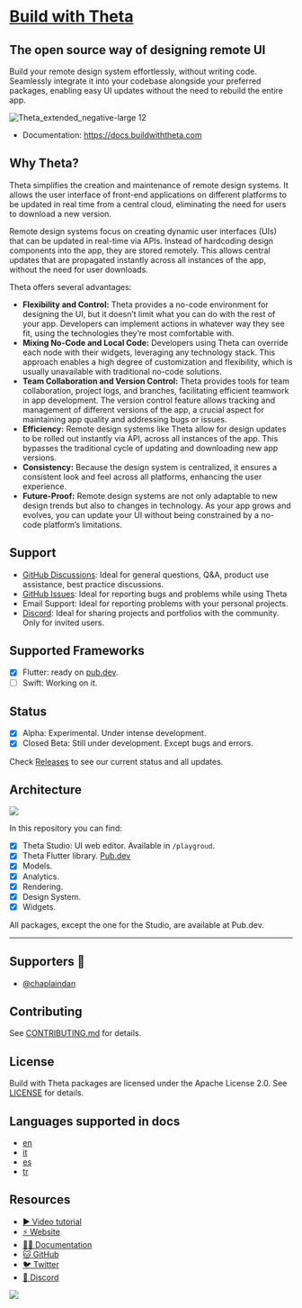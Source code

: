 # [Build with Theta](https://buildwiththeta.com)

## The open source way of designing remote UI

Build your remote design system effortlessly, without writing code. Seamlessly integrate it into your codebase alongside your preferred packages, enabling easy UI updates without the need to rebuild the entire app.

![Theta_extended_negative-large 12](https://github.com/buildwiththeta/buildwiththeta/assets/49411143/ec0a50fc-e946-4750-95c5-1af84776f461)

- Documentation: https://docs.buildwiththeta.com

## Why Theta?

Theta simplifies the creation and maintenance of remote design systems. It allows the user interface of front-end applications on different platforms to be updated in real time from a central cloud, eliminating the need for users to download a new version. 

Remote design systems focus on creating dynamic user interfaces (UIs) that can be updated in real-time via APIs. Instead of hardcoding design components into the app, they are stored remotely. This allows central updates that are propagated instantly across all instances of the app, without the need for user downloads.

Theta offers several advantages:

- **Flexibility and Control:** Theta provides a no-code environment for designing the UI, but it doesn’t limit what you can do with the rest of your app. Developers can implement actions in whatever way they see fit, using the technologies they’re most comfortable with.
- **Mixing No-Code and Local Code:** Developers using Theta can override each node with their widgets, leveraging any technology stack. This approach enables a high degree of customization and flexibility, which is usually unavailable with traditional no-code solutions.
- **Team Collaboration and Version Control:** Theta provides tools for team collaboration, project logs, and branches, facilitating efficient teamwork in app development. The version control feature allows tracking and management of different versions of the app, a crucial aspect for maintaining app quality and addressing bugs or issues.
- **Efficiency:** Remote design systems like Theta allow for design updates to be rolled out instantly via API, across all instances of the app. This bypasses the traditional cycle of updating and downloading new app versions.
- **Consistency:** Because the design system is centralized, it ensures a consistent look and feel across all platforms, enhancing the user experience.
- **Future-Proof:** Remote design systems are not only adaptable to new design trends but also to changes in technology. As your app grows and evolves, you can update your UI without being constrained by a no-code platform’s limitations.

## Support
- [GitHub Discussions](https://github.com/buildwiththeta/buildwiththeta/discussions): Ideal for general questions, Q&A, product use assistance, best practice discussions.
- [GitHub Issues](https://github.com/buildwiththeta/buildwiththeta/issues): Ideal for reporting bugs and problems while using Theta
- Email Support: Ideal for reporting problems with your personal projects.
- [Discord](https://discord.gg/xNgDkZ2g6w): Ideal for sharing projects and portfolios with the community. Only for invited users.

## Supported Frameworks
- [x] Flutter: ready on [pub.dev](https://pub.dev/packages/theta).
- [ ] Swift: Working on it.

## Status
- [x] Alpha: Experimental. Under intense development.
- [x] Closed Beta: Still under development. Except bugs and errors.

Check [Releases](https://github.com/buildwiththeta/buildwiththeta/releases) to see our current status and all updates.

## Architecture

<img src="https://fftefqqvfkkewuokofds.supabase.co/storage/v1/object/public/theta-assets/Architecture-min.jpg" />

In this repository you can find:

- [x] Theta Studio: UI web editor. Available in `/playgroud`.
- [x] Theta Flutter library. [Pub.dev](https://pub.dev/packages/theta)
- [x] Models.
- [x] Analytics.
- [x] Rendering.
- [x] Design System.
- [x] Widgets.  

All packages, except the one for the Studio, are available at Pub.dev.

---

## Supporters 💙

- [@chaplaindan](https://github.com/chaplaindan)

## Contributing

See [CONTRIBUTING.md](https://github.com/buildwiththeta/buildwiththeta/blob/main/CONTRIBUTING.md) for details.

## License

Build with Theta packages are licensed under the Apache License 2.0. See [LICENSE](https://github.com/buildwiththeta/buildwiththeta/blob/main/LICENSE) for details.

## Languages supported in docs

- [en](https://docs.page/buildwiththeta/buildwiththeta/en)
- [it](https://docs.page/buildwiththeta/buildwiththeta/it)
- [es](https://docs.page/buildwiththeta/buildwiththeta/es)
- [tr](https://docs.page/buildwiththeta/buildwiththeta/tr)

## Resources

- [▶️ Video tutorial](https://www.youtube.com/watch?v=oFed0NIqBZI)
- [⚡️ Website](https://buildwiththeta.com)
- [🧑‍🏫 Documentation](https://docs.page/buildwiththeta/buildwiththeta/)
- [🐱 GitHub](https://github.com/buildwiththeta/buildwiththeta)
- [🐦 Twitter](https://twitter.com/buildwiththeta)
- [👾 Discord](https://discord.gg/xNgDkZ2g6w)

![](https://fftefqqvfkkewuokofds.supabase.co/storage/v1/object/public/theta-assets/covers/banner-email-min.png)
